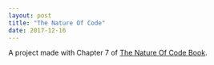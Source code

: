 ```yaml
---
layout: post
title: "The Nature Of Code"
date: 2017-12-16
---
```


<script language="javascript" type="text/javascript" src="libraries/processing.js"></script>
<canvas data-processing-sources="projects/TheNatureOfCode/Q7_4ToInfinity/Q7_4ToInfinity.pde"></canvas>
 A project made with Chapter 7 of <a href="http://natureofcode.com/book/chapter-7-cellular-automata/">The Nature Of Code Book</a>.
